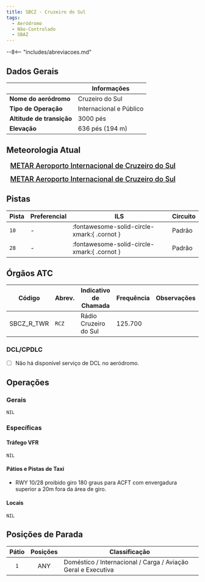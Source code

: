 ```yaml
---
title: SBCZ - Cruzeiro do Sul
tags:
  - Aeródromo
  - Não-Controlado
  - SBAZ
---
```


--8<-- "includes/abreviacoes.md"

## Dados Gerais

|                              | Informações                                 |
|------------------------------|---------------------------------------------|
| **Nome do aeródromo**        | Cruzeiro do Sul                             |
| **Tipo de Operação**         | Internacional e Público                     |
| **Altitude de transição**    | 3000 pés                                    |
| **Elevação**                 | 636 pés (194 m)                             |

## Meteorologia Atual

<a href="https://metar-taf.com/pt/SBCZ" target="_blank" id="metartaf-LkzIl7SM"  style="font-size:18px; font-weight:500; color:#000; width:300px; height:435px; display:var(--show-dark); background-color: var(--md-default-bg-color); padding: 10px; margin: 0 0px 0.5em;">METAR Aeroporto Internacional de Cruzeiro do Sul</a>
<script async defer crossorigin="anonymous" src="https://metar-taf.com/pt/embed-js/SBCZ?u=56997&bg_color=182061&qnh=hPa&rh=rh&target=LkzIl7SM"></script>
<a href="https://metar-taf.com/pt/SBCZ" target="_blank" id="metartaf-LkzIl7SN" style="font-size:18px; font-weight:500; color:#000; width:300px; height:435px; display:var(--show-light); background-color: var(--md-default-bg-color); padding: 10px; margin: 0 0px 0.5em;">METAR Aeroporto Internacional de Cruzeiro do Sul</a>
<script async defer crossorigin="anonymous" src="https://metar-taf.com/pt/embed-js/SBCZ?u=56997&qnh=hPa&rh=rh&target=LkzIl7SN"></script>

## Pistas

| Pista | Preferencial  | ILS                                         | Circuito   |
|-------|---------------|---------------------------------------------|------------|
| `10`  | -             | :fontawesome-solid-circle-xmark:{ .cornot } | Padrão     |
| `28`  | -             | :fontawesome-solid-circle-xmark:{ .cornot } | Padrão     | 

## Órgãos ATC

| Código     | Abrev. | Indicativo de Chamada | Frequência | Observações |
| ---------- | ------ | --------------------- | ---------- | ----------- |
| SBCZ_R_TWR | `RCZ`  | Rádio Cruzeiro do Sul | 125.700    |             |

### DCL/CPDLC

- [ ] Não há disponível serviço de DCL no aeródromo.

## Operações

### Gerais

`NIL`

### Específicas

#### Tráfego VFR

`NIL`

#### Pátios e Pistas de Taxi

- RWY 10/28 proibido giro 180 graus para ACFT com envergadura superior a 20m fora da área de giro.

#### Locais

`NIL`

## Posições de Parada

| Pátio     | Posições  | Classificação                     |
|:---------:|:---------:|-----------------------------------|
| `1`       | ANY       | Doméstico / Internacional / Carga / Aviação Geral e Executiva |